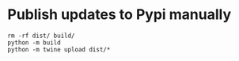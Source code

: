 # Publish updates to Pypi manually

```
rm -rf dist/ build/
python -m build
python -m twine upload dist/*
```
